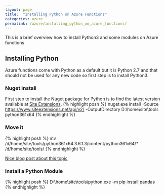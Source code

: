 ```yaml
---
layout: page
title:  "Installing Python on Azure Functions"
categories: azure
permalink: /azure/installing_python_on_azure_functions/
---
```

This is a brief overview how to install Python3 and some modules on Azure functions.

## Installing Python
Azure functions come with Python as a default but it is Python 2.7 and that should not be used for any new code so first step is to install Python3.

### Nuget install

First step to install the Nuget package for Python is to find the latest version available at [Site Extensions](https://www.siteextensions.net/packages?q=python3 'Python3 Site Extension Search').
{% highlight posh %}
nuget.exe install -Source https://www.siteextensions.net/api/v2/ -OutputDirectory D:\home\site\tools python361x64
{% endhighlight %}

### Move it
{% highlight posh %}
mv /d/home/site/tools/python361x64.3.6.1.3/content/python361x64/* /d/home/site/tools/
{% endhighlight %}


[Nice blog post about this topic](https://prmadi.com/running-python-code-on-azure-functions-app/)

### Install a Python Module
{% highlight posh %}
D:\home\site\tools\python.exe -m pip install pandas  
{% endhighlight %}
